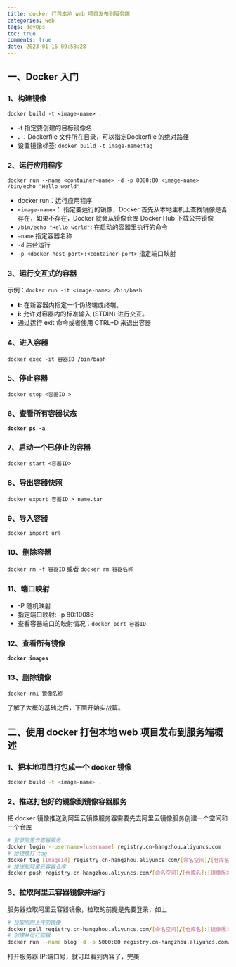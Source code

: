 ```yaml
---
title: docker 打包本地 web 项目发布到服务端
categories: web
tags: devOps
toc: true
comments: true
date: 2023-01-16 09:58:28
---
```

## 一、Docker 入门

### 1、构建镜像

`docker build -t <image-name> .`

- -t 指定要创建的目标镜像名
- **.** ：Dockerfile 文件所在目录，可以指定Dockerfile 的绝对路径
- 设置镜像标签: `docker build -t image-name:tag`

### 2、运行应用程序

`docker run --name <container-name> -d -p 8080:80 <image-name> /bin/echo "Hello world"`

- docker run：运行应用程序
- `<image-name>`： 指定要运行的镜像，Docker 首先从本地主机上查找镜像是否存在，如果不存在，Docker 就会从镜像仓库 Docker Hub 下载公共镜像
- `/bin/echo "Hello world"`**:** 在启动的容器里执行的命令
- `—name` 指定容器名称
- `-d` 后台运行
- `-p <docker-host-port>:<container-port>` 指定端口映射

### 3、运行交互式的容器

示例：`docker run -it <image-name> /bin/bash`

- **t:** 在新容器内指定一个伪终端或终端。
- **i:** 允许对容器内的标准输入 (STDIN) 进行交互。
- 通过运行 exit 命令或者使用 CTRL+D 来退出容器

### 4、进入容器

`docker exec -it 容器ID /bin/bash`

### 5、停止容器

`docker stop <容器ID >`

### 6、查看所有容器状态

**`docker ps -a`**

### 7、启动一个已停止的容器

`docker start <容器ID>`

### 8、导出容器快照

`docker export 容器ID > name.tar`

### 9、导入容器

`docker import url`

### 10、删除容器

`docker rm -f 容器ID` 或者 `docker rm 容器名称`

### 11、端口映射

- -P 随机映射
- 指定端口映射: -p 80:10086
- 查看容器端口的映射情况：`docker port 容器ID`

### 12、查看所有镜像

**`docker images`**

### 13、删除镜像

`docker rmi 镜像名称`

了解了大概的基础之后，下面开始实战篇。

## 二、使用 docker 打包本地 web 项目发布到服务端概述

### 1、把本地项目打包成一个 docker 镜像

```bash
docker build -t <image-name> .
```

### 2、推送打包好的镜像到镜像容器服务

把 docker 镜像推送到阿里云镜像服务器需要先去阿里云镜像服务创建一个空间和一个仓库

```bash
# 登录阿里云容器服务
docker login --username=[username] registry.cn-hangzhou.aliyuncs.com
# 给镜像打 tag
docker tag [ImageId] registry.cn-hangzhou.aliyuncs.com/[命名空间]/[仓库名]:[镜像版本号]
# 推送到阿里云容器仓库
docker push registry.cn-hangzhou.aliyuncs.com/[命名空间]/[仓库名]:[镜像版本号]
```

### 3、拉取阿里云容器镜像并运行

服务器拉取阿里云容器镜像，拉取的前提是先要登录，如上

```bash
# 拉取刚刚上传的镜像
docker pull registry.cn-hangzhou.aliyuncs.com/[命名空间]/[仓库名]:[镜像版本号]
# 创建并运行容器
docker run --name blog -d -p 5000:80 registry.cn-hangzhou.aliyuncs.com/命名空间]/[仓库名]:[镜像版本号]
```

打开服务器 IP:端口号，就可以看到内容了，完美
